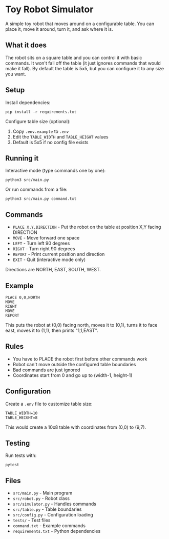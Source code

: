 # Toy Robot Simulator

A simple toy robot that moves around on a configurable table. You can place it, move it around, turn it, and ask where it is.

## What it does

The robot sits on a square table and you can control it with basic commands. It won't fall off the table (it just ignores commands that would make it fall). By default the table is 5x5, but you can configure it to any size you want.

## Setup

Install dependencies:
```
pip install -r requirements.txt
```

Configure table size (optional):
1. Copy `.env.example` to `.env`
2. Edit the `TABLE_WIDTH` and `TABLE_HEIGHT` values
3. Default is 5x5 if no config file exists

## Running it

Interactive mode (type commands one by one):
```
python3 src/main.py
```

Or run commands from a file:
```
python3 src/main.py command.txt
```

## Commands

- `PLACE X,Y,DIRECTION` - Put the robot on the table at position X,Y facing DIRECTION
- `MOVE` - Move forward one space
- `LEFT` - Turn left 90 degrees  
- `RIGHT` - Turn right 90 degrees
- `REPORT` - Print current position and direction
- `EXIT` - Quit (interactive mode only)

Directions are NORTH, EAST, SOUTH, WEST.

## Example

```
PLACE 0,0,NORTH
MOVE
RIGHT  
MOVE
REPORT
```

This puts the robot at (0,0) facing north, moves it to (0,1), turns it to face east, moves it to (1,1), then prints "1,1,EAST".

## Rules

- You have to PLACE the robot first before other commands work
- Robot can't move outside the configured table boundaries
- Bad commands are just ignored
- Coordinates start from 0 and go up to (width-1, height-1)

## Configuration

Create a `.env` file to customize table size:
```
TABLE_WIDTH=10
TABLE_HEIGHT=8
```

This would create a 10x8 table with coordinates from (0,0) to (9,7).

## Testing

Run tests with:
```
pytest
```

## Files

- `src/main.py` - Main program
- `src/robot.py` - Robot class  
- `src/simulator.py` - Handles commands
- `src/table.py` - Table boundaries
- `src/config.py` - Configuration loading
- `tests/` - Test files
- `command.txt` - Example commands
- `requirements.txt` - Python dependencies